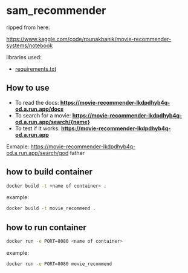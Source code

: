 # sam_recommender

ripped from here:

https://www.kaggle.com/code/rounakbanik/movie-recommender-systems/notebook


libraries used:
- [requirements.txt](./requirements.txt)

## How to use

- To read the docs: **https://movie-recommender-lkdpdhyb4q-od.a.run.app/docs**
- To search for a movie: **https://movie-recommender-lkdpdhyb4q-od.a.run.app/search/{name}**
- To test if it works: **https://movie-recommender-lkdpdhyb4q-od.a.run.app**

Exmaple:
https://movie-recommender-lkdpdhyb4q-od.a.run.app/search/god father


## how to build container

```bash
docker build -t <name of container> .
```

example:
```bash
docker build -t movie_recommend .
```

## how to run container

```bash
docker run -e PORT=8080 <name of container>
```

example:
```bash
docker run -e PORT=8080 movie_recommend
```
